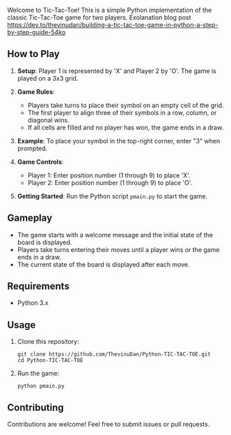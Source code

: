 Welcome to Tic-Tac-Toe! This is a simple Python implementation of the classic Tic-Tac-Toe game for two players.
Exolanation blog post https://dev.to/thevinudan/building-a-tic-tac-toe-game-in-python-a-step-by-step-guide-54ko
## How to Play

1. **Setup**: Player 1 is represented by 'X' and Player 2 by 'O'. The game is played on a 3x3 grid.
   
2. **Game Rules**:
   - Players take turns to place their symbol on an empty cell of the grid.
   - The first player to align three of their symbols in a row, column, or diagonal wins.
   - If all cells are filled and no player has won, the game ends in a draw.

3. **Example**: To place your symbol in the top-right corner, enter "3" when prompted.

4. **Game Controls**:
   - Player 1: Enter position number (1 through 9) to place 'X'.
   - Player 2: Enter position number (1 through 9) to place 'O'.

5. **Getting Started**: Run the Python script `pmain.py` to start the game.

## Gameplay

- The game starts with a welcome message and the initial state of the board is displayed.
- Players take turns entering their moves until a player wins or the game ends in a draw.
- The current state of the board is displayed after each move.

## Requirements

- Python 3.x

## Usage

1. Clone this repository:
   ```
   git clone https://github.com/ThevinuDan/Python-TIC-TAC-TOE.git
   cd Python-TIC-TAC-TOE
   ```
2. Run the game:
   ```
   python pmain.py
   ```

## Contributing

Contributions are welcome! Feel free to submit issues or pull requests.


